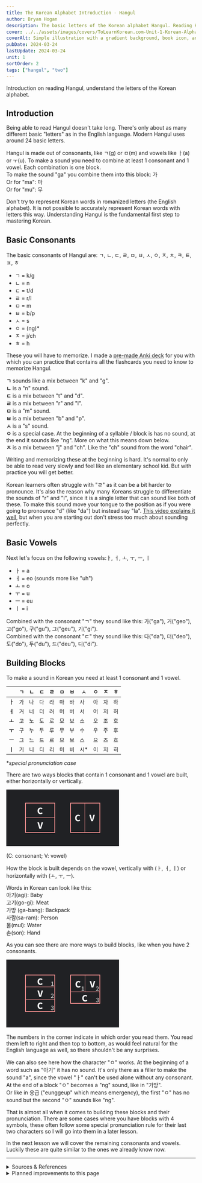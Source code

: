 ```yaml
---
title: The Korean Alphabet Introduction - Hangul
author: Bryan Hogan
description: The basic letters of the Korean alphabet Hangul. Reading Korean is simpler than you think.
cover: ../../assets/images/covers/ToLearnKorean.com-Unit-1-Korean-Alphabet-Hangul.png
coverAlt: Simple illustration with a gradient background, book icon, and various small icons surrounding the title which is placed prominently in the center.
pubDate: 2024-03-24
lastUpdate: 2024-03-24
unit: 1
sortOrder: 2
tags: ["hangul", "two"]
---
```


Introduction on reading Hangul, understand the letters of the Korean alphabet.

## Introduction

Being able to read Hangul doesn't take long. There's only about as many different basic "letters" as in the English language. Modern Hangul uses around 24 basic letters.

Hangul is made out of consonants, like ㄱ(g) or ㅁ(m) and vowels like ㅏ(a) or ㅜ(u). To make a sound you need to combine at least 1 consonant and 1 vowel. Each combination is one block.  
To make the sound "ga" you combine them into this block: 가  
Or for "ma": 마  
Or for "mu": 무  

Don't try to represent Korean words in romanized letters (the English alphabet). It is not possible to accurately represent Korean words with letters this way. Understanding Hangul is the fundamental first step to mastering Korean.

## Basic Consonants
The basic consonants of Hangul are: ㄱ, ㄴ, ㄷ, ㄹ, ㅁ, ㅂ, ㅅ, ㅇ, ㅈ, ㅊ, ㅋ, ㅌ, ㅍ, ㅎ

- ㄱ = k/g
- ㄴ = n
- ㄷ = t/d
- ㄹ = r/l
- ㅁ = m
- ㅂ = b/p
- ㅅ = s
- ㅇ = (ng)*
- ㅈ = j/ch
- ㅎ = h

These you will have to memorize. I made a [pre-made Anki deck](/files/ToLearnKoreanHangul.apkg) for you with which you can practice that contains all the flashcards you need to know to memorize Hangul.

**ㄱ** sounds like a mix between "k" and "g".  
**ㄴ** is a "n" sound.  
**ㄷ** is a mix between "t" and "d".  
**ㄹ** is a mix between "r" and "l".  
**ㅁ** is a "m" sound.  
**ㅂ** is a mix between "b" and "p".  
**ㅅ** is a "s" sound.  
**ㅇ** is a special case. At the beginning of a syllable / block is has no sound, at the end it sounds like "ng". More on what this means down below.  
**ㅈ** is a mix between "j" and "ch". Like the "ch" sound from the word "chair".

Writing and memorizing these at the beginning is hard. It's normal to only be able to read very slowly and feel like an elementary school kid. But with practice you will get better.

Korean learners often struggle with "ㄹ" as it can be a bit harder to pronounce. It's also the reason why many Koreans struggle to differentiate the sounds of "r" and "l", since it is a single letter that can sound like both of these. To make this sound move your tongue to the position as if you were going to pronounce "d" (like "da") but instead say "la". [This video explains it well](https://youtu.be/2-4ShB33Eu4), but when you are starting out don't stress too much about sounding perfectly.

## Basic Vowels
Next let's focus on the following vowels:ㅏ, ㅓ, ㅗ, ㅜ, ㅡ, ㅣ
- ㅏ = a
- ㅓ = eo (sounds more like "uh")
- ㅗ = o
- ㅜ = u
- ㅡ = eu
- ㅣ = i

Combined with the consonant "ㄱ" they sound like this: 가("ga"), 거("geo"), 고("go"), 구("gu"), 그("geu"), 기("gi").  
Combined with the consonant "ㄷ" they sound like this: 다("da"), 더("deo"), 도("do"), 두("du"), 드("deu"), 디("di").

## Building Blocks
To make a sound in Korean you need at least 1 consonant and 1 vowel.

|       | **ㄱ** | **ㄴ** | **ㄷ** | **ㄹ** | **ㅁ** | **ㅂ** | **ㅅ** | **ㅇ** | **ㅈ** | **ㅎ** |
| ----- | ----- | ----- | ----- | ----- | ----- | ----- | ----- | ----- | ----- | ----- |
| **ㅏ** | 가     | 나     | 다     | 라     | 마     | 바     | 사     | 아     | 자     | 하     |
| **ㅓ** | 거     | 너     | 더     | 러     | 머     | 버     | 서     | 어     | 저     | 허     |
| **ㅗ** | 고     | 노     | 도     | 로     | 모     | 보     | 소     | 오     | 조     | 호     |
| **ㅜ** | 구     | 누     | 두     | 루     | 무     | 부     | 수     | 우     | 주     | 후     |
| **ㅡ** | 그     | 느     | 드     | 르     | 므     | 브     | 스     | 으     | 즈     | 흐     |
| **ㅣ** | 기     | 니     | 디     | 리     | 미     | 비     | 시*    | 이     | 지     | 히     |

**special pronunciation case*

There are two ways blocks that contain 1 consonant and 1 vowel are built, either horizontally or vertically.

![How to build syllable blocks simple](../../assets/images/BlockBuilding-ToLearnKorean.com.png)

(C: consonant; V: vowel)

How the block is built depends on the vowel, vertically with (ㅏ, ㅓ, ㅣ) or horizontally with (ㅗ, ㅜ, ㅡ).

Words in Korean can look like this:  
아기(agi): Baby  
고기(go-gi): Meat  
가방 (ga-bang): Backpack  
사람(sa-ram): Person  
물(mul): Water  
손(son): Hand  

As you can see there are more ways to build blocks, like when you have 2 consonants.

![How to build syllable blocks with 2 vowels](../../assets/images/BlockBuilding2-ToLearnKorean.com.png)

The numbers in the corner indicate in which order you read them. You read them left to right and then top to bottom, as would feel natural for the English language as well, so there shouldn't be any surprises.

We can also see here how the character "ㅇ" works. At the beginning of a word such as "아기" it has no sound. It's only there as a filler to make the sound "a", since the vowel "ㅏ" can't be used alone without any consonant.  
At the end of a block "ㅇ" becomes a "ng" sound, like in "가방".  
Or like in 응급 ("eunggeup" which means emergency), the first "ㅇ" has no sound but the second "ㅇ" sounds like "ng".


That is almost all when it comes to building these blocks and their pronunciation. There are some cases where you have blocks with 4 symbols, these often follow some special pronunciation rule for their last two characters so I will go into them in a later lesson.

In the next lesson we will cover the remaining consonants and vowels. Luckily these are quite similar to the ones we already know now.

---

<details><summary>Sources & References</summary>

- [Learn Hangul in 90 Minutes by BillyGo](https://youtu.be/s5aobqyEaMQ) (youtube video)
- [Learn how to read Hangul by howtostudykorean](https://www.howtostudykorean.com/unit0/) (website text)
- [Learn Hangul 한글 (Korean Alphabet) by Miss Vicky](https://youtu.be/85qJXvyFrIc) (youtube video)

</details>

<details><summary>Planned improvements to this page</summary>

- Short note on how to remember more easily (create fun images / references / stories)
- Audio

</details>
